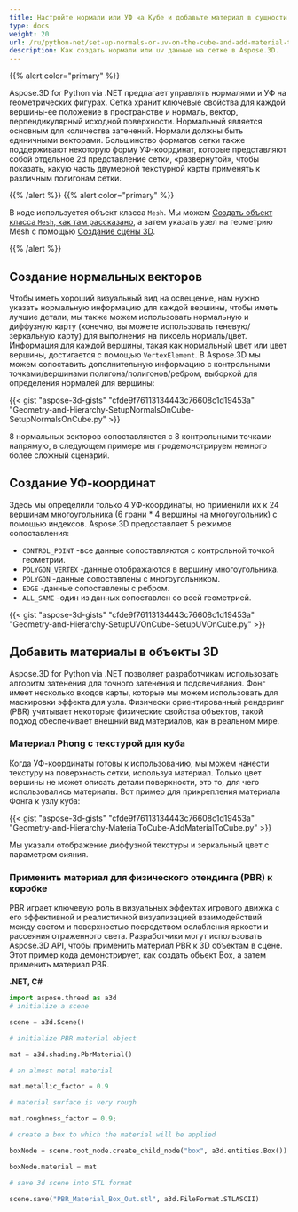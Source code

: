 ```yaml
---
title: Настройте нормали или УФ на Кубе и добавьте материал в сущности 3D
type: docs
weight: 20
url: /ru/python-net/set-up-normals-or-uv-on-the-cube-and-add-material-to-3d-entities/
description: Как создать нормали или uv данные на сетке в Aspose.3D.
---
```

{{% alert color="primary" %}}

Aspose.3D for Python via .NET предлагает управлять нормалями и УФ на геометрических фигурах. Сетка хранит ключевые свойства для каждой вершины-ее положение в пространстве и нормаль, вектор, перпендикулярный исходной поверхности. Нормальный является основным для количества затенений. Нормали должны быть единичными векторами. Большинство форматов сетки также поддерживают некоторую форму УФ-координат, которые представляют собой отдельное 2d представление сетки, «развернутой», чтобы показать, какую часть двумерной текстурной карты применять к различным полигонам сетки.

{{% /alert %}} {{% alert color="primary" %}}

В коде используется объект класса `Mesh`. Мы можем [Создать объект класса `Mesh`, как там рассказано](/3d/ru/python-net/create-3d-mesh-and-scene/), а затем указать узел на геометрию Mesh с помощью [Создание сцены 3D](/3d/ru/net/create-3d-mesh-and-scene/).

{{% /alert %}}
##  **Создание нормальных векторов**
Чтобы иметь хороший визуальный вид на освещение, нам нужно указать нормальную информацию для каждой вершины, чтобы иметь лучшие детали, мы также можем использовать нормальную и диффузную карту (конечно, вы можете использовать теневую/зеркальную карту) для выполнения на пиксель нормаль/цвет. Информация для каждой вершины, такая как нормальный цвет или цвет вершины, достигается с помощью `VertexElement`. В Aspose.3D мы можем сопоставить дополнительную информацию с контрольными точками/вершинами полигона/полигонов/ребром, выборкой для определения нормалей для вершины:

{{< gist "aspose-3d-gists" "cfde9f76113134443c76608c1d19453a" "Geometry-and-Hierarchy-SetupNormalsOnCube-SetupNormalsOnCube.py" >}}

8 нормальных векторов сопоставляются с 8 контрольными точками напрямую, в следующем примере мы продемонстрируем немного более сложный сценарий.
##  **Создание УФ-координат**
Здесь мы определили только 4 УФ-координаты, но применили их к 24 вершинам многоугольника (6 грани * 4 вершины на многоугольник) с помощью индексов.
Aspose.3D предоставляет 5 режимов сопоставления:

- `CONTROL_POINT` -все данные сопоставляются с контрольной точкой геометрии.
- `POLYGON_VERTEX` -данные отображаются в вершину многоугольника.
- `POLYGON` -данные сопоставлены с многоугольником.
- `EDGE` -данные сопоставлены с ребром.
- `ALL_SAME` -один из данных сопоставлен со всей геометрией.



{{< gist "aspose-3d-gists" "cfde9f76113134443c76608c1d19453a" "Geometry-and-Hierarchy-SetupUVOnCube-SetupUVOnCube.py" >}}
##  **Добавить материалы в объекты 3D**
Aspose.3D for Python via .NET позволяет разработчикам использовать алгоритм затенения для точного затенения и подсвечивания. Фонг имеет несколько входов карты, которые мы можем использовать для маскировки эффекта для узла. Физически ориентированный рендеринг (PBR) учитывает некоторые физические свойства объектов, такой подход обеспечивает внешний вид материалов, как в реальном мире.
###  **Материал Phong с текстурой для куба**
Когда УФ-координаты готовы к использованию, мы можем нанести текстуру на поверхность сетки, используя материал. Только цвет вершины не может описать детали поверхности, это то, для чего использовались материалы. Вот пример для прикрепления материала Фонга к узлу куба:

{{< gist "aspose-3d-gists" "cfde9f76113134443c76608c1d19453a" "Geometry-and-Hierarchy-MaterialToCube-AddMaterialToCube.py" >}}

Мы указали отображение диффузной текстуры и зеркальный цвет с параметром сияния.
###  **Применить материал для физического отендинга (PBR) к коробке**
PBR играет ключевую роль в визуальных эффектах игрового движка с его эффективной и реалистичной визуализацией взаимодействий между светом и поверхностью посредством ослабления яркости и рассеяния отраженного света. Разработчики могут использовать Aspose.3D API, чтобы применить материал PBR к 3D объектам в сцене. Этот пример кода демонстрирует, как создать объект Box, а затем применить материал PBR.

**.NET, C#**

```py
import aspose.threed as a3d
# initialize a scene

scene = a3d.Scene()

# initialize PBR material object

mat = a3d.shading.PbrMaterial()

# an almost metal material

mat.metallic_factor = 0.9

# material surface is very rough

mat.roughness_factor = 0.9;

# create a box to which the material will be applied

boxNode = scene.root_node.create_child_node("box", a3d.entities.Box())

boxNode.material = mat

# save 3d scene into STL format

scene.save("PBR_Material_Box_Out.stl", a3d.FileFormat.STLASCII)

```
